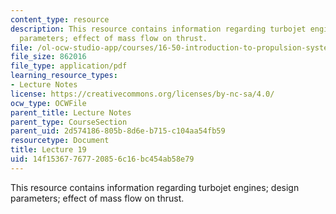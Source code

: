 ```yaml
---
content_type: resource
description: This resource contains information regarding turbojet engines; design
  parameters; effect of mass flow on thrust.
file: /ol-ocw-studio-app/courses/16-50-introduction-to-propulsion-systems-spring-2012/14f15367767720856c16bc454ab58e79_MIT16_50S12_lec19.pdf
file_size: 862016
file_type: application/pdf
learning_resource_types:
- Lecture Notes
license: https://creativecommons.org/licenses/by-nc-sa/4.0/
ocw_type: OCWFile
parent_title: Lecture Notes
parent_type: CourseSection
parent_uid: 2d574186-805b-8d6e-b715-c104aa54fb59
resourcetype: Document
title: Lecture 19
uid: 14f15367-7677-2085-6c16-bc454ab58e79
---
```

This resource contains information regarding turbojet engines; design parameters; effect of mass flow on thrust.